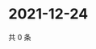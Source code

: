 # 2021-12-24

共 0 条

<!-- BEGIN WEIBO -->
<!-- 最后更新时间 Fri Dec 24 2021 10:01:39 GMT+0800 (China Standard Time) -->

<!-- END WEIBO -->
